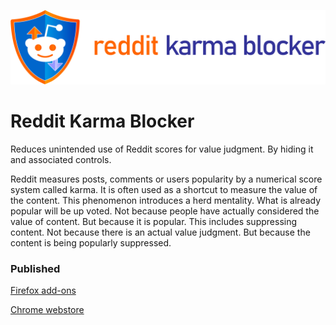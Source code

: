 ![Reddit Karma Blocker](/icons/new/redditKarmaBlockerAssetText2x.png)
# Reddit Karma Blocker

Reduces unintended use of Reddit scores for value judgment. By hiding it and associated controls.

Reddit measures posts, comments or users popularity by a numerical score system called karma. It is often used as a shortcut to measure the value of the content. This phenomenon introduces a herd mentality. What is already popular will be up voted. Not because people have actually considered the value of content. But because it is popular. This includes suppressing content. Not because there is an actual value judgment. But because the content is being popularly suppressed.


### Published

[Firefox add-ons](https://addons.mozilla.org/en-GB/firefox/addon/reddit-karma-blocker/)

[Chrome webstore](https://chrome.google.com/webstore/detail/reddit-karma-blocker/ajkdjcdkadfbnbepnckncpbnahpfiikd?hl=en-GB&authuser=0)
